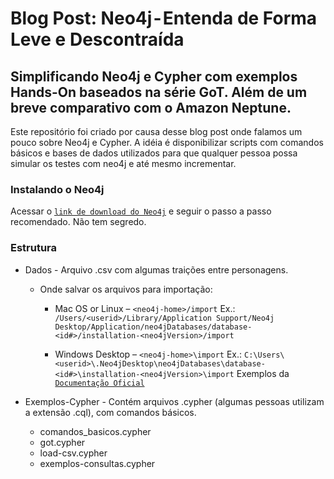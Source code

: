 # Blog Post: Neo4j - Entenda de Forma Leve e Descontraída

## Simplificando Neo4j e Cypher com exemplos Hands-On baseados na série GoT. Além de um breve comparativo com o Amazon Neptune.

Este repositório foi criado por causa desse blog post <link> onde falamos um pouco sobre Neo4j e Cypher. A idéia é disponibilizar scripts com comandos básicos e bases de dados utilizados para que qualquer pessoa possa simular os testes com neo4j e até mesmo incrementar.


### Instalando o Neo4j

Acessar o [`link de download do Neo4j`](https://neo4j.com/download/) e seguir o passo a passo recomendado. Não tem segredo.


### Estrutura 

* Dados - Arquivo .csv com algumas traições entre personagens.
    * Onde salvar os arquivos para importação:
        * Mac OS or Linux – `<neo4j-home>/import`
        Ex.: `/Users/<userid>/Library/Application Support/Neo4j Desktop/Application/neo4jDatabases/database-<id#>/installation-<neo4jVersion>/import`

        * Windows Desktop – `<neo4j-home>\import`
        Ex.: `C:\Users\<userid>\.Neo4jDesktop\neo4jDatabases\database-<id#>\installation-<neo4jVersion>\import`
    Exemplos da [`Documentação Oficial`](https://neo4j.com/developer/guide-import-csv/)  

* Exemplos-Cypher - Contém arquivos .cypher (algumas pessoas utilizam a extensão .cql), com comandos básicos.
    * comandos_basicos.cypher
    * got.cypher
    * load-csv.cypher
    * exemplos-consultas.cypher

